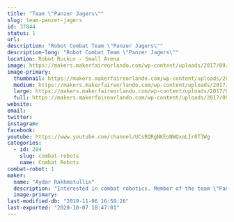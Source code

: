 ```yaml
---
title: "Team \"Panzer Jagers\""
slug: team-panzer-jagers
id: 37844
status: 1
url: 
description: "Robot Combat Team \"Panzer Jagers\""
description-long: "Robot Combat Team \"Panzer Jagers\""
location: Robot Ruckus - Small Arena
image: https://makers.makerfaireorlando.com/wp-content/uploads/2017/09/17358794_10208375200447155_4823202971855293261_o-1024x576.jpg
image-primary:
  thumbnail: https://makers.makerfaireorlando.com/wp-content/uploads/2017/09/17358794_10208375200447155_4823202971855293261_o-150x150.jpg
  medium: https://makers.makerfaireorlando.com/wp-content/uploads/2017/09/17358794_10208375200447155_4823202971855293261_o-300x169.jpg
  large: https://makers.makerfaireorlando.com/wp-content/uploads/2017/09/17358794_10208375200447155_4823202971855293261_o-1024x576.jpg
  full: https://makers.makerfaireorlando.com/wp-content/uploads/2017/09/17358794_10208375200447155_4823202971855293261_o.jpg
website: 
email: 
twitter: 
instagram: 
facebook: 
youtube: https://www.youtube.com/channel/UCsRQRgNKEoNWQxaLIr8T3Wg
categories:
  - id: 284
    slug: combat-robots
    name: Combat Robots
combat-robot: 1
maker:
  name: "Aydar Rakhmatullin"
  description: "Interested in combat robotics. Member of the team \"Panzer Jagers\""
  image-primary: 
last-modified-db: "2019-11-06 16:58:26"
last-exported: "2020-10-07 18:47:01"
---
```

